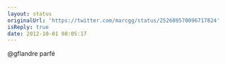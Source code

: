 ```yaml
---
layout: status
originalUrl: 'https://twitter.com/marcgg/status/252680570096717824'
isReply: true
date: 2012-10-01 08:05:17
---
```


@gflandre parfé
